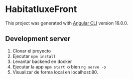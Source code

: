 # HabitatluxeFront

This project was generated with [Angular CLI](https://github.com/angular/angular-cli) version 16.0.0.

## Development server

1. Clonar el proyecto
2. Ejecutar ```npm install ```
3. Levantar backend en docker
4. Ejecutar la app ```npm start ```o  bien ```ng serve -o```
5. Visualizar de forma local en localhost:80.
